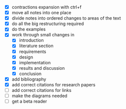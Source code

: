 
- [x] contractions expansion with ctrl+f
- [x] move all notes into one place
- [x] divide notes into ordered changes to areas of the text
- [x] do all the big restructuring required
- [x] do the examples
- [x] work through small changes in
  - [x] introduction
  - [x] literature section
  - [x] requirements
  - [x] design
  - [x] implementation
  - [x] results and discussion
  - [x] conclusion
- [x] add bibliography
- [x] add correct citations for research papers
- [ ] add correct citations for links
- [ ] make the diagrams needed
- [ ] get a beta reader 
